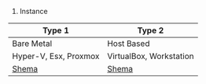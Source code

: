 1. Instance



| Type 1                | Type 2                  |
| --------------------- | ----------------------- |
| Bare Metal            | Host Based              |
| Hyper-V, Esx, Proxmox | VirtualBox, Workstation |
| [Shema]()             | [Shema]()               |
